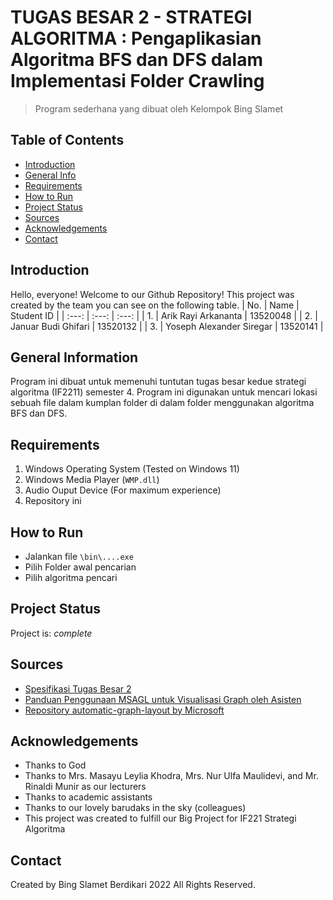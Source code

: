 # TUGAS BESAR 2 -  STRATEGI ALGORITMA : Pengaplikasian Algoritma BFS dan DFS dalam Implementasi Folder Crawling 
> Program sederhana yang dibuat oleh Kelompok Bing Slamet


## Table of Contents
* [Introduction](#introduction)
* [General Info](#general-information)
* [Requirements](#requirements)
* [How to Run](#how-to-run)
* [Project Status](#project-status)
* [Sources](#sources)
* [Acknowledgements](#acknowledgements)
* [Contact](#contact)

  
## Introduction
Hello, everyone! Welcome to our Github Repository!
This project was created by the team you can see on the following table.
| No. | Name | Student ID |
| :---: | :---: | :---: |
| 1. | Arik Rayi Arkananta | 13520048 |
| 2. | Januar Budi Ghifari | 13520132 | 
| 3. | Yoseph Alexander Siregar | 13520141 |

## General Information
Program ini dibuat untuk memenuhi tuntutan tugas besar kedue strategi algoritma (IF2211) semester 4.
Program ini digunakan untuk mencari lokasi sebuah file dalam kumplan folder di dalam folder menggunakan algoritma BFS dan DFS.

## Requirements
1. Windows Operating System (Tested on Windows 11)
2. Windows Media Player (`WMP.dll`)
3. Audio Ouput Device (For maximum experience)
4. Repository ini

## How to Run
- Jalankan file `\bin\....exe`
- Pilih Folder awal pencarian
- Pilih algoritma pencari


## Project Status
Project is: _complete_

## Sources
- [Spesifikasi Tugas Besar 2](https://informatika.stei.itb.ac.id/~rinaldi.munir/Stmik/2021-2022/Tugas-Besar-2-IF2211-Strategi-Algoritma-2022.pdf)
- [Panduan Penggunaan MSAGL untuk Visualisasi Graph oleh Asisten](https://docs.google.com/document/d/1XhFSpHU028Gaf7YxkmdbluLkQgVl3MY6gt1t-PL30LA/edit)
- [Repository automatic-graph-layout by Microsoft](https://github.com/microsoft/automatic-graph-layout)

## Acknowledgements
- Thanks to God 
- Thanks to Mrs. Masayu Leylia Khodra, Mrs. Nur Ulfa Maulidevi, and Mr. Rinaldi Munir as our lecturers
- Thanks to academic assistants
- Thanks to our lovely barudaks in the sky (colleagues)
- This project was created to fulfill our Big Project for IF221 Strategi Algoritma

## Contact
Created by Bing Slamet Berdikari 2022 All Rights Reserved.